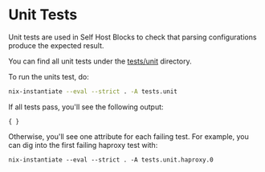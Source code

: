 # Unit Tests

Unit tests are used in Self Host Blocks to check that parsing
configurations produce the expected result.

You can find all unit tests under the [tests/unit](/tests/unit) directory.

To run the units test, do:

```bash
nix-instantiate --eval --strict . -A tests.unit
```

If all tests pass, you'll see the following output:

```
{ }
```

Otherwise, you'll see one attribute for each failing test. For example, you can dig into the first failing haproxy test with:

```
nix-instantiate --eval --strict . -A tests.unit.haproxy.0
```
